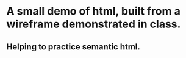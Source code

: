 # A small demo of html, built from a wireframe demonstrated in class.

## Helping to practice semantic html.